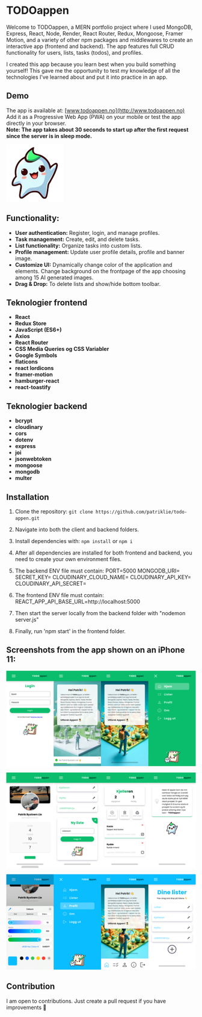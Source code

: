 # TODOappen

Welcome to TODOappen, a MERN portfolio project where I used MongoDB, Express, React, Node, Render, React Router, Redux, Mongoose, Framer Motion, and a variety of other npm packages and middlewares to create an interactive app (frontend and backend). The app features full CRUD functionality for users, lists, tasks (todos), and profiles.

I created this app because you learn best when you build something yourself! This gave me the opportunity to test my knowledge of all the technologies I’ve learned about and put it into practice in an app.

## Demo
The app is available at:
[www.todoappen.no](http://www.todoappen.no)    
Add it as a Progressive Web App (PWA) on your mobile or test the app directly in your browser.   
**Note: The app takes about 30 seconds to start up after the first request since the server is in sleep mode.**

![Todo Maskotten](client/public/apple-touch-icon-152x152.png)

## Functionality:
- **User authentication:** Register, login, and manage profiles.
- **Task management:** Create, edit, and delete tasks.
- **List functionality:** Organize tasks into custom lists.
- **Profile management:** Update user profile details, profile and banner image.
- **Customize UI:** Dynamically change color of the application and elements. Change background on the frontpage of the app choosing among 15 AI generated images.
- **Drag & Drop:** To delete lists and show/hide bottom toolbar.

## Teknologier frontend
- **React**
- **Redux Store**
- **JavaScript (ES6+)**
- **Axios**
- **React Router**
- **CSS Media Queries og CSS Variabler**
- **Google Symbols**
- **flaticons**
- **react lordicons**
- **framer-motion**
- **hamburger-react**
- **react-toastify**

## Teknologier backend
- **bcrypt**
- **cloudinary**
- **cors**
- **dotenv**
- **express**
- **joi**
- **jsonwebtoken**
- **mongoose**
- **mongodb**
- **multer**

## Installation
1. Clone the repository: `git clone https://github.com/patriklie/todo-appen.git`
2. Navigate into both the client and backend folders.
3. Install dependencies with: `npm install` or `npm i`
4. After all dependencies are installed for both frontend and backend, you need to create your own environment files.

5. The backend ENV file must contain:
PORT=5000
MONGODB_URI=
SECRET_KEY=
CLOUDINARY_CLOUD_NAME=
CLOUDINARY_API_KEY=
CLOUDINARY_API_SECRET=
6. The frontend ENV file must contain:
REACT_APP_API_BASE_URL=http://localhost:5000
7. Then start the server locally from the backend folder with "nodemon server.js"
8. Finally, run 'npm start' in the frontend folder.

## Screenshots from the app shown on an iPhone 11:
![Todoappen Bilde 1-4](images/Bilde1_crop.png)

![Todoappen Bilde 5-8](images/Bilde2_crop.png)

![Todoappen Bilde 9-12](images/Bilde3_crop.png)

## Contribution
I am open to contributions. Just create a pull request if you have improvements 🙌
